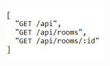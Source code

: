 ![](https://github.com/JakubTabor/Django_discord_like_project/blob/discord_like_website/Description/Images/JSON_response.png)
